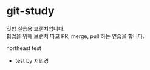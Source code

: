 # git-study
깃헙 실습용 브랜치입니다.<br/>
협업을 위해 브랜치 따고 PR, merge, pull 하는 연습을 합니다.<br/>

northeast test

- test by 지민경